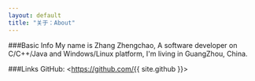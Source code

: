 ```yaml
---
layout: default
title: "关于：About"
---
```

###Basic Info
My name is Zhang Zhengchao, A software developer on C/C++/Java and Windows/Linux platform, I'm living in GuangZhou, China. 

###Links
GitHub: <https://github.com/{{ site.github }}>  
